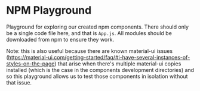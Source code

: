 # NPM Playground

Playground for exploring our created npm components. There should only be a single code file here, and that is `App.js`. All modules should be downloaded from npm to ensure they work.

Note: this is also useful because there are known material-ui issues (https://material-ui.com/getting-started/faq/#i-have-several-instances-of-styles-on-the-page) that arise when there's multiple material-ui copies installed (which is the case in the components development directories) and so this playground allows us to test those components in isolation without that issue.
